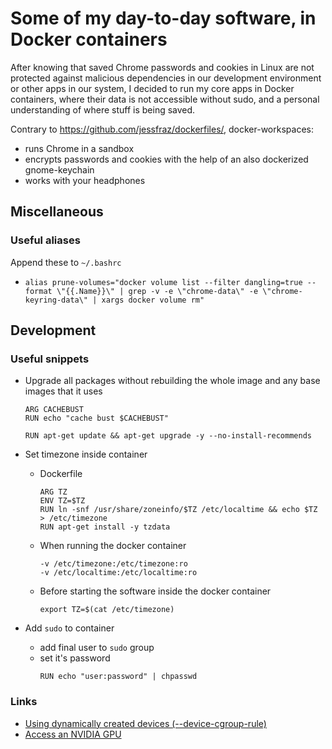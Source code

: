 # Some of my day-to-day software, in Docker containers

After knowing that saved Chrome passwords and cookies in Linux are not protected against malicious dependencies in our development environment or other apps in our system, I decided to run my core apps in Docker containers, where their data is not accessible without sudo, and a personal understanding of where stuff is being saved.

Contrary to <https://github.com/jessfraz/dockerfiles/>, docker-workspaces:
  - runs Chrome in a sandbox
  - encrypts passwords and cookies with the help of an also dockerized gnome-keychain
  - works with your headphones

## Miscellaneous
### Useful aliases
Append these to `~/.bashrc`

- `alias prune-volumes="docker volume list --filter dangling=true --format \"{{.Name}}\" | grep -v -e \"chrome-data\" -e \"chrome-keyring-data\" | xargs docker volume rm"`

## Development

### Useful snippets

- Upgrade all packages without rebuilding the whole image and any base images that it uses
  ```
  ARG CACHEBUST
  RUN echo "cache bust $CACHEBUST"

  RUN apt-get update && apt-get upgrade -y --no-install-recommends
  ```

- Set timezone inside container
  - Dockerfile
    ```
    ARG TZ
    ENV TZ=$TZ
    RUN ln -snf /usr/share/zoneinfo/$TZ /etc/localtime && echo $TZ > /etc/timezone
    RUN apt-get install -y tzdata
    ```
  - When running the docker container
    ```
    -v /etc/timezone:/etc/timezone:ro
    -v /etc/localtime:/etc/localtime:ro
    ```
  - Before starting the software inside the docker container
    ```
    export TZ=$(cat /etc/timezone)
    ```
- Add `sudo` to container
  - add final user to `sudo` group
  - set it's password
    ```
    RUN echo "user:password" | chpasswd
    ```

### Links

- [Using dynamically created devices (--device-cgroup-rule)](https://docs.docker.com/engine/reference/commandline/run/#-using-dynamically-created-devices---device-cgroup-rule)
- [Access an NVIDIA GPU](https://docs.docker.com/engine/reference/commandline/run/#access-an-nvidia-gpu)
